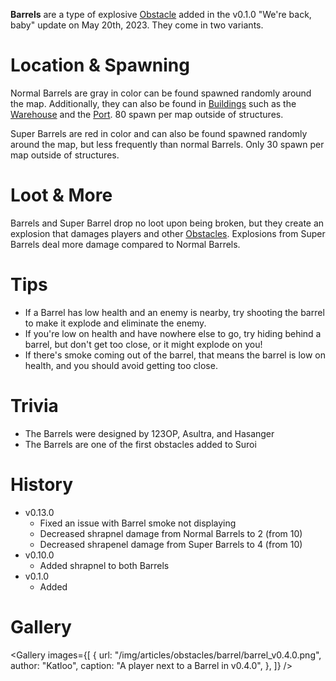 **Barrels** are a type of explosive [Obstacle](/obstacles) added in the v0.1.0 "We're back, baby" update on May 20th, 2023. They come in two variants.

# Location & Spawning

Normal Barrels are gray in color can be found spawned randomly around the map. Additionally, they can also be found in [Buildings](/buildings) such as the [Warehouse](/buildings/warehouse) and the [Port](/buildings/port). 80 spawn per map outside of structures.

Super Barrels are red in color and can also be found spawned randomly around the map, but less frequently than normal Barrels. Only 30 spawn per map outside of structures.

# Loot & More

Barrels and Super Barrel drop no loot upon being broken, but they create an explosion that damages players and other [Obstacles](/obstacles). Explosions from Super Barrels deal more damage compared to Normal Barrels.

# Tips

- If a Barrel has low health and an enemy is nearby, try shooting the barrel to make it explode and eliminate the enemy.
- If you're low on health and have nowhere else to go, try hiding behind a barrel, but don't get too close, or it might explode on you!
- If there's smoke coming out of the barrel, that means the barrel is low on health, and you should avoid getting too close.

# Trivia

- The Barrels were designed by 123OP, Asultra, and Hasanger
- The Barrels are one of the first obstacles added to Suroi

# History

- v0.13.0
  - Fixed an issue with Barrel smoke not displaying
  - Decreased shrapnel damage from Normal Barrels to 2 (from 10)
  - Decreased shrapenel damage from Super Barrels to 4 (from 10)
- v0.10.0
  - Added shrapnel to both Barrels
- v0.1.0
  - Added

# Gallery

<Gallery
  images={[
    {
      url: "/img/articles/obstacles/barrel/barrel_v0.4.0.png",
      author: "Katloo",
      caption: "A player next to a Barrel in v0.4.0",
    },
  ]}
/>

